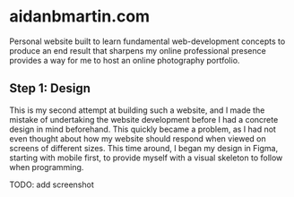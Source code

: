# aidanbmartin.com
Personal website built to learn fundamental web-development concepts to produce an end result that sharpens my online professional presence provides a way for me to host an online photography portfolio.

## Step 1: Design 
This is my second attempt at building such a website, and I made the mistake of undertaking the website development before I had a concrete design in mind beforehand. This quickly became a problem, as I had not even thought about how my website should respond when viewed on screens of different sizes. This time around, I began my design in Figma, starting with mobile first, to provide myself with a visual skeleton to follow when programming.

TODO: add screenshot
